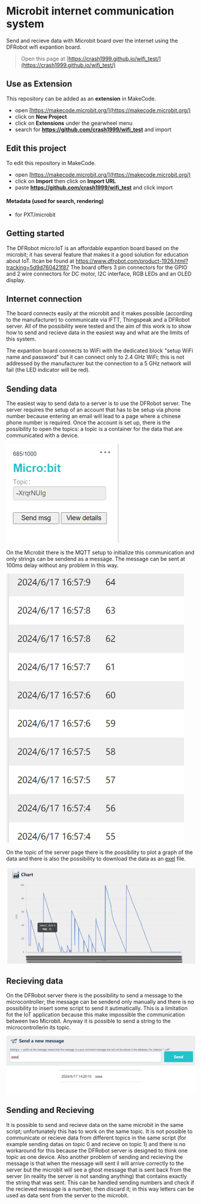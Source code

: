 
# Microbit internet communication system

Send and recieve data with Microbit board over the internet using the DFRobot wifi expantion board. 


> Open this page at [https://crash1999.github.io/wifi_test/](https://crash1999.github.io/wifi_test/)

## Use as Extension

This repository can be added as an **extension** in MakeCode.

* open [https://makecode.microbit.org/](https://makecode.microbit.org/)
* click on **New Project**
* click on **Extensions** under the gearwheel menu
* search for **https://github.com/crash1999/wifi_test** and import

## Edit this project

To edit this repository in MakeCode.

* open [https://makecode.microbit.org/](https://makecode.microbit.org/)
* click on **Import** then click on **Import URL**
* paste **https://github.com/crash1999/wifi_test** and click import

#### Metadata (used for search, rendering)

* for PXT/microbit
<script src="https://makecode.com/gh-pages-embed.js"></script><script>makeCodeRender("{{ site.makecode.home_url }}", "{{ site.github.owner_name }}/{{ site.github.repository_name }}");</script>


## Getting started

The DFRobot micro:IoT is an affordable expantion board based on the microbit; it has several feature that makes it a good solution for education about IoT. Itcan be found at https://www.dfrobot.com/product-1926.html?tracking=5d9d760421f87
The board offers 3 pin connectors for the GPIO and 2 wire connectors for DC motor, I2C interface, RGB LEDs and an OLED display. 

## Internet connection

The board connects easily at the microbit and it makes possible (according to the manufacturer) to communicate via IFTT, Thingspeak and a DFRobot server. All of the possibility were tested and the aim of this work is to show how to send and recieve data in the easiest way and what are the limits of this system. 

The expantion board connects to WiFi with the dedicated block "setup WiFi name and password" but it can connect only to 2.4 GHz WiFi; this is not addressed by the manufacturer but the connection to a 5 GHz network will fail (the LED indicator will be red). 

## Sending data

The easiest way to send data to a server is to use the DFRobot server. The server requires the setup of an account that has to be setup via phone number because entering an email will lead to a page where a chinese phone number is required. Once the account is set up, there is the possibility to open the topics: a topic is a container for the data that are communicated with a device. 

![Topic](image/DFrobot/project%20dadtas.png)

On the Microbit there is the MQTT setup to initialize this communication and only strings can be sendend as a message. The message can be sent at 100ms delay without any problem in this way.

![Sending_datas](image/DFrobot/Historic%20of%20the%20datas.png)

On the topic of the server page there is the possibility to plot a graph of the data and there is also the possibility to download the data as an [exel](https://github.com/crash1999/wifi_test/blob/master/Easy%20IOT%20Micro_bit%20Date%202024_06_17%2015_00%202024_06_18%2016_00%20Key%20undefined.xlsx) file. 

![Graph](image/DFrobot/Graph%20of%20incoming%20datas.png)

## Recieving data

On the DFRobot server there is the possibility to send a message to the microcontroller; the message can be sendend only manually and there is no possibility to insert some script to send it autimatically. This is a limitation fot the IoT application because this make impossible the communication between two Microbit. 
Anyway it is possible to send a string to the microcontrollerin its topic. 

![receiving](image/DFrobot/sending_datas.png)

## Sending and Recieving

It is possible to send and recieve data on the same microbit in the same script; unfortunately this has to work on the same topic. It is not possible to communicate or recieve data from different topics in the same script (for example sending datas on topic 0 and recieve on topic 1) and there is no workaround for this because the DFRobot server is designed to think one topic as one device. 
Also another problem of sending and recieving the message is that when the message will sent il will arrive correctly to the server but the microbit will see a ghost message that is sent back from the server (in reality the server is not sanding anything) that contains exactly the string that was sent. This can be handled sending numbers and check if the recieved message is a number, then discard it; in this way letters can be used as data sent from the server to the microbit. 


